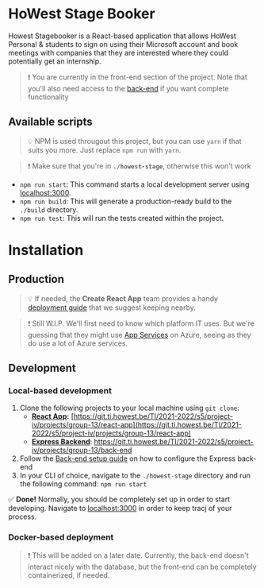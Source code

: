 # HoWest Stage Booker

Howest Stagebooker is a React-based application that allows HoWest Personal & students to sign on using their Microsoft account and book meetings with companies that they are interested where they could potentially get an internship.

> :exclamation: You are currently in the front-end section of the project. Note that you'll also need access to the [back-end](https://git.ti.howest.be/TI/2021-2022/s5/project-iv/projects/group-13/back-end) if you want complete functionality

## Available scripts
> :bulb: NPM is used througout this project, but you can use `yarn` if that suits you more. Just replace `npm run` with `yarn`.

> :exclamation: Make sure that you're in **`./howest-stage`**, otherwise this won't work

- `npm run start`: This command starts a local development server using [localhost:3000](http://localhost:3000).
- `npm run build`: This will generate a production-ready build to the `./build` directory.
- `npm run test`: This will run the tests created within the project.

# Installation
## Production
> :bulb: If needed, the **Create React App** team provides a handy [deployment guide](https://facebook.github.io/create-react-app/docs/deployment) that we suggest keeping nearby.

> :exclamation: Still W.I.P. We'll first need to know which platform IT uses. But we're guessing that they might use [App Services](https://azure.microsoft.com/en-us/services/app-service/) on Azure, seeing as they do use a lot of Azure services.

## Development
### Local-based development
1. Clone the following projects to your local machine using `git clone`:
   - **[React App](https://git.ti.howest.be/TI/2021-2022/s5/project-iv/projects/group-13/react-app):** [https://git.ti.howest.be/TI/2021-2022/s5/project-iv/projects/group-13/react-app](https://git.ti.howest.be/TI/2021-2022/s5/project-iv/projects/group-13/react-app)
   - **[Express Backend](https://git.ti.howest.be/TI/2021-2022/s5/project-iv/projects/group-13/back-end)**: https://git.ti.howest.be/TI/2021-2022/s5/project-iv/projects/group-13/back-end
2. Follow the [Back-end setup guide]() on how to configure the Express back-end
3. In your CLI of choice, navigate to the `./howest-stage` directory and run the following command: `npm run start`

:white_check_mark: **Done!** Normally, you should be completely set up in order to start developing. Navigate to [localhost:3000](http://localhost:3000) in order to keep tracj of your process.

### Docker-based deployment

> :exclamation: This will be added on a later date. Currently, the back-end doesn't interact nicely with the database, but the front-end can be completely containerized, if needed.

